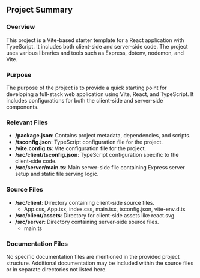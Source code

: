 ## Project Summary

### Overview
This project is a Vite-based starter template for a React application with TypeScript. It includes both client-side and server-side code. The project uses various libraries and tools such as Express, dotenv, nodemon, and Vite.

### Purpose
The purpose of the project is to provide a quick starting point for developing a full-stack web application using Vite, React, and TypeScript. It includes configurations for both the client-side and server-side components.

### Relevant Files
- **/package.json**: Contains project metadata, dependencies, and scripts.
- **/tsconfig.json**: TypeScript configuration file for the project.
- **/vite.config.ts**: Vite configuration file for the project.
- **/src/client/tsconfig.json**: TypeScript configuration specific to the client-side code.
- **/src/server/main.ts**: Main server-side file containing Express server setup and static file serving logic.

### Source Files
- **/src/client**: Directory containing client-side source files.
  - App.css, App.tsx, index.css, main.tsx, tsconfig.json, vite-env.d.ts
- **/src/client/assets**: Directory for client-side assets like react.svg.
- **/src/server**: Directory containing server-side source files.
  - main.ts

### Documentation Files
No specific documentation files are mentioned in the provided project structure. Additional documentation may be included within the source files or in separate directories not listed here.